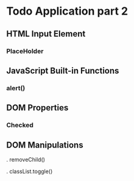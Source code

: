 # Todo Application part 2
## HTML Input Element
### PlaceHolder
## JavaScript Built-in Functions
### alert()
## DOM Properties
### Checked
## DOM Manipulations
. removeChild()


. classList.toggle()
